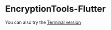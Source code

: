 # EncryptionTools-Flutter

You can also try the [Terminal version](https://github.com/Holence/EncryptionTools)
